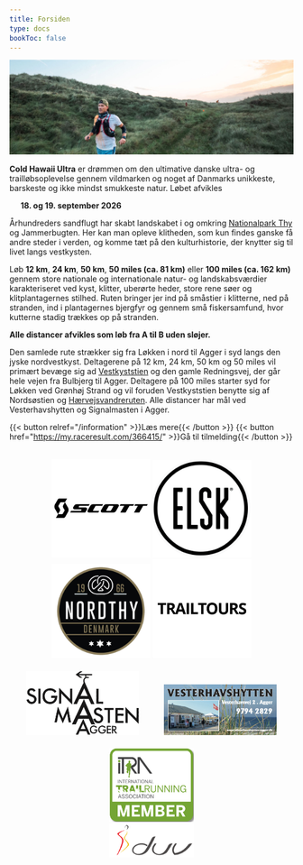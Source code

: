 ```yaml
---
title: Forsiden
type: docs
bookToc: false
---
```


![banner](/images/banner3.jpg)

**Cold Hawaii Ultra** er drømmen om den ultimative danske ultra- og trailløbsoplevelse gennem
vildmarken og noget af Danmarks unikkeste, barskeste og ikke mindst smukkeste natur. Løbet afvikles

&nbsp;&nbsp;&nbsp;&nbsp; **18. og 19. september 2026**

<!-- {{< hint info >}} -->

<!-- Deltagerbrev for Cold Hawaii Ultra 2025 kan tilgås <a href="/2025_deltagerbrev.pdf">via dette link</a>. -->

<!-- {{< /hint >}} -->

Århundreders sandflugt har skabt landskabet i og omkring [Nationalpark
Thy](https://nationalparkthy.dk/) og Jammerbugten. Her kan man opleve klitheden, som kun findes
ganske få andre steder i verden, og komme tæt på den kulturhistorie, der knytter sig til livet langs
vestkysten.


Løb **12 km**, **24 km**, **50 km**, **50 miles (ca. 81 km)** eller **100 miles (ca. 162 km)**
gennem store nationale og internationale natur- og landskabsværdier karakteriseret ved kyst,
klitter, uberørte heder, store rene søer og klitplantagernes stilhed. Ruten bringer jer ind på
småstier i klitterne, ned på stranden, ind i plantagernes bjergfyr og gennem små fiskersamfund, hvor
kutterne stadig trækkes op på stranden.

**Alle distancer afvikles som løb fra A til B uden sløjer.**

<!-- Den samlede rute strækker sig fra Bulbjerg og Vester Thorup Klitplantage i nord til Agger i syd langs den jyske -->
<!-- nordvestkyst. Deltagerene vil primært bevæge sig ad -->
<!-- [Vestkyststien](https://naturstyrelsen.dk/naturoplevelser/naturguider/vestkyststien/) og den gamle -->
<!-- Redningsvej, der går hele vejen fra Bulbjerg til Agger. Som et nyt tiltag i 2025 er det muligt at -->
<!-- løbe 100 km: løbere på denne distance starter fra Bulbjerg sammen med løberne på 50 miles, men løber -->
<!-- ved hjælp af egen GPS-enhed først mod øst gennem Vester Thorup Klitplantage, før de støder til den -->
<!-- markerede rute mod Agger. -->
<!-- Alle distancer har mål ved -->
<!-- Vesterhavshytten og Signalmasten i Agger. -->

Den samlede rute strækker sig fra Løkken i nord til Agger i syd langs den jyske nordvestkyst.
Deltagerene på 12 km, 24 km, 50 km og 50 miles vil primært bevæge sig ad
[Vestkyststien](https://naturstyrelsen.dk/naturoplevelser/naturguider/vestkyststien/) og den gamle
Redningsvej, der går hele vejen fra Bulbjerg til Agger. Deltagere på 100 miles starter syd for
Løkken ved Grønhøj Strand og vil foruden Vestkyststien benytte sig af Nordsøstien og
[Hærvejsvandreruten](https://www.haervej.dk/). Alle distancer har mål ved Vesterhavshytten og
Signalmasten i Agger.

{{< button relref="/information" >}}Læs mere{{< /button >}}
{{< button href="https://my.raceresult.com/366415/" >}}Gå til tilmelding{{< /button >}}

<br>


<center>
<!-- <a href="https://www.viabiler.dk/afdelinger/silkeborg-ford-mazda-suzuki/" target="_blank"><img src="/viabiler.png" width="175px" /></a> -->
<a href="https://www.scott-sports.com" target="_blank"><img src="/scott-logo.png" width="175px" /></a>
<a href="https://www.elsk.com/" target="_blank"><img src="/logo_elsk.png" width="175px" /></a>
<a href="https://nordthy.com/" target="_blank"><img src="/nordthy.png" width="175px" /></a>
<a href="https://www.trailtours.dk/" target="_blank"><img src="/trailtours.png" width="175px" /></a>
<br>
<a href="https://signalmasten-agger.dk/" target="_blank"><img src="/signalmasten.png" width="200px" style="margin: 20px"/></a>
<a href="https://vesterhavshytten-agger.dk/" target="_blank"><img src="/logo_vesterhavshytten.png" width="200px" style="margin: 20px"/></a>
<a href="https://itra.run/Races/RaceDetails/89627" target="_blank"><img src="/itra_member.png" width="150px" /></a>
<br>
<a href="https://d-u-v.org" target="_blank"><img src="/duv.png" height="60px" /></a>

</center>

